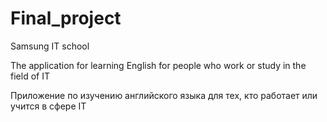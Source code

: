 # Final_project
Samsung IT school

The application for learning English for people who work or study in the field of IT

Приложение по изучению английского языка для тех, кто работает или учится в сфере IT

